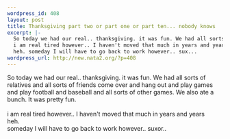 ```yaml
--- 
wordpress_id: 408
layout: post
title: Thanksgiving part two or part one or part ten... nobody knows
excerpt: |-
  So today we had our real.. thanksgiving. it was fun. We had all sorts of relatives and all sorts of friends come over and hang out and play games and play football and baseball and all sorts of other games. We also ate a bunch. It was pretty fun. 
  i am real tired however.. I haven't moved that much in years and years
  heh. someday I will have to go back to work however.. sux...
wordpress_url: http://new.nata2.org/?p=408
---
```

So today we had our real.. thanksgiving. it was fun. We had all sorts of relatives and all sorts of friends come over and hang out and play games and play football and baseball and all sorts of other games. We also ate a bunch. It was pretty fun. <br/>
<br/>i am real tired however.. I haven't moved that much in years and years
<br/>heh. <br/>someday I will have to go back to work however.. suxor.. 
